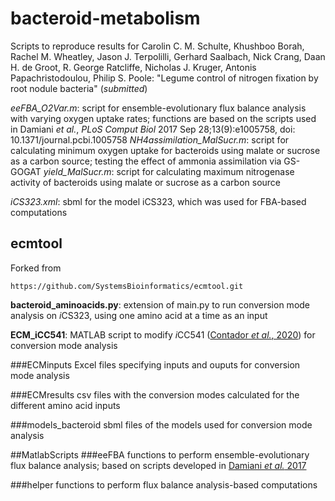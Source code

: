 # bacteroid-metabolism
Scripts to reproduce results for Carolin C. M. Schulte, Khushboo Borah, Rachel M. Wheatley, Jason J. Terpolilli, Gerhard Saalbach, Nick Crang, Daan H. de Groot, R. George Ratcliffe, Nicholas J. Kruger, 
Antonis Papachristodoulou, Philip S. Poole: "Legume control of nitrogen fixation by root nodule bacteria" (*submitted*)

*eeFBA_O2Var.m*: script for ensemble-evolutionary flux balance analysis with varying oxygen uptake rates; functions are based on the scripts used in Damiani *et al.*, *PLoS Comput Biol* 2017 Sep 28;13(9):e1005758, doi: 10.1371/journal.pcbi.1005758 
*NH4assimilation_MalSucr.m*: script for calculating minimum oxygen uptake for bacteroids using malate or sucrose as a carbon source; testing the effect of ammonia assimilation via GS-GOGAT
*yield_MalSucr.m*: script for calculating maximum nitrogenase activity of bacteroids using malate or sucrose as a carbon source

*iCS323.xml*: sbml for the model iCS323, which was used for FBA-based computations


## ecmtool
Forked from
```
https://github.com/SystemsBioinformatics/ecmtool.git
```

**bacteroid_aminoacids.py**: extension of main.py to run conversion mode analysis on
*i*CS323, using one amino acid at a time as an input

**ECM_iCC541**: MATLAB script to modify *i*CC541 ([Contador *et al.*, 2020](https://msystems.asm.org/content/5/1/e00516-19)) for conversion mode analysis

###ECMinputs
Excel files specifying inputs and ouputs for conversion mode analysis

###ECMresults
csv files with the conversion modes calculated for the different amino acid inputs

###models_bacteroid
sbml files of the models used for conversion mode analysis

##MatlabScripts
###eeFBA
functions to perform ensemble-evolutionary flux balance analysis; based on scripts developed in [Damiani *et al.* 2017](https://journals.plos.org/ploscompbiol/article?id=10.1371/journal.pcbi.1005758)

###helper
functions to perform flux balance analysis-based computations
